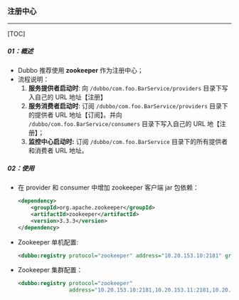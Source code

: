 ### 注册中心

------

[TOC]

##### 01：概述

- Dubbo 推荐使用 **zookeeper** 作为注册中心；
- 流程说明：
  1. **服务提供者启动时**: 向 `/dubbo/com.foo.BarService/providers` 目录下写入自己的 URL 地址【注册】
  2. **服务消费者启动时**: 订阅 `/dubbo/com.foo.BarService/providers` 目录下的提供者 URL 地址【订阅】。并向 `/dubbo/com.foo.BarService/consumers` 目录下写入自己的 URL 地【注册】；
  3. **监控中心启动时:** 订阅 `/dubbo/com.foo.BarService` 目录下的所有提供者和消费者 URL 地址。

##### 02：使用

- 在 provider 和 consumer 中增加 zookeeper 客户端 jar 包依赖：

  ```xml
  <dependency>
      <groupId>org.apache.zookeeper</groupId>
      <artifactId>zookeeper</artifactId>
      <version>3.3.3</version>
  </dependency>
  ```

- Zookeeper 单机配置:

  ```xml
  <dubbo:registry protocol="zookeeper" address="10.20.153.10:2181" group=""/>
  ```

- Zookeeper 集群配置：

  ```xml
  <dubbo:registry protocol="zookeeper" 
                  address="10.20.153.10:2181,10.20.153.11:2181,10.20.153.12:2181" />
  ```